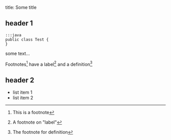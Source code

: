 title: Some title

header 1
--------

    :::java
    public class Test {
    }

some text...

Footnotes[^1] have a label[^label] and a definition[^!DEF]

[^1]: This is a footnote
[^label]: A footnote on "label"
[^!DEF]: The footnote for definition


header 2
--------

- list item 1
- list item 2

